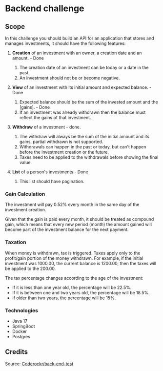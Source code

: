 # Backend challenge

## Scope

In this challenge you should build an API for an application that stores and manages investments, it should have the following features:

1. **Creation** of an investment with an owner, a creation date and an amount. - Done

   1. The creation date of an investment can be today or a date in the past.
   2. An investment should not be or become negative.

2. **View** of an investment with its initial amount and expected balance. - Done

   1. Expected balance should be the sum of the invested amount and the [gains]. - Done
   2. If an investment was already withdrawn then the balance must reflect the gains of that investment.

3. **Withdraw** of a investment - done.

   1. The withdraw will always be the sum of the initial amount and its gains,
      partial withdrawn is not supported.
   2. Withdrawals can happen in the past or today, but can't happen before the investment creation or the future.
   3. Taxes need to be applied to the withdrawals before showing the final value.

4. **List** of a person's investments - Done
   1. This list should have pagination.

### Gain Calculation

The investment will pay 0.52% every month in the same day of the investment creation.

Given that the gain is paid every month, it should be treated as compound gain, which means that every new period (month) the amount gained will become part of the investment balance for the next payment.

### Taxation

When money is withdrawn, tax is triggered. Taxes apply only to the profit/gain portion of the money withdrawn. For example, if the initial investment was 1000.00, the current balance is 1200.00, then the taxes will be applied to the 200.00.

The tax percentage changes according to the age of the investment:

- If it is less than one year old, the percentage will be 22.5%.
- If it is between one and two years old, the percentage will be 18.5%.
- If older than two years, the percentage will be 15%.

### Technologies

- Java 17
- SpringBoot
- Docker
- Postgres

## Credits

Source: [Coderockr/back-end-test](https://github.com/Coderockr/backend-test/tree/main)

